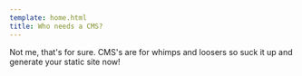 ```yaml
---
template: home.html
title: Who needs a CMS?
---
```


Not me, that's for sure. CMS's are for whimps and loosers so suck it up and generate your static site now!